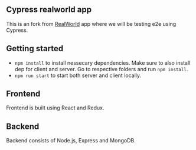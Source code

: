 ## Cypress realworld app

This is an fork from [RealWorld](https://github.com/gothinkster/realworld) app where we will be testing e2e using Cypress. 

## Getting started
- `npm install` to install nessecary dependencies.
Make sure to also install dep for client and server. 
Go to respective folders and run `npm install`.
- `npm run start` to start both server and client locally.

## Frontend
Frontend is built using React and Redux.

## Backend 
Backend consists of Node.js, Express and MongoDB. 

